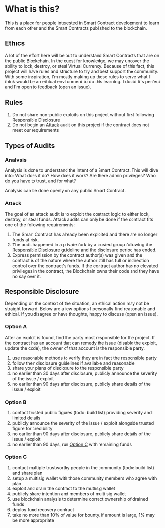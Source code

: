 # What is this?

This is a place for people interested in Smart Contract development to learn from each other and the Smart Contracts published to the blockchain.

## Ethics

A lot of the effort here will be put to understand Smart Contracts that are on the public Blockchain. In the quest for knowledge, we may uncover the ability to lock, destroy, or steal Virtual Currency. Because of this fact, this project will have rules and structure to try and best support the community. With some inspiration, I'm mostly making up these rules to serve what I think would be an ethical environment to do this learning. I doubt it's perfect and I'm open to feedback (open an issue).

## Rules

1. Do not share non-public exploits on this project without first following [Responsible Disclosure](#responsible-disclosure)
2. Do not begin an [Attack](#Attack) audit on this project if the contract does not meet our requirements

## Types of Audits

### Analysis

Analysis is done to understand the intent of a Smart Contract. This will dive into: What does it do? How does it work? Are there admin privileges? Who do you have to trust, and for what?

Analysis can be done openly on any public Smart Contract.

### Attack

The goal of an attack audit is to exploit the contract logic to either lock, destroy, or steal funds. Attack audits can only be done if the contract fits one of the following requirements:

1. The Smart Contract has already been exploited and there are no longer funds at risk.
2. The audit happened in a private fork by a trusted group following the [Responsible Disclosure](#responsible-disclosure) guideline and the disclosure period has ended.
3. Express permission by the contract author(s) was given and the contract is of the nature where the author still has full or indirection control over the contract's funds. If the contract author has no elevated privileges in the contract, the Blockchain owns their code and they have no say over it.

## Responsible Disclosure

Depending on the context of the situation, an ethical action may not be straight forward. Below are a few options I personally find reasonable and ethical. If you disagree or have thoughts, happy to discuss (open an issue).

### Option A

After an exploit is found, find the party most responsible for the project. If the contract has an account that can remedy the issue (disable the exploit, update the code), the owner of that account is the responsible party.

1. use reasonable methods to verify they are in fact the responsible party
2. follow their disclosure guidelines if available and reasonable
3. share your plans of disclosure to the responsible party
4. no earlier than 30 days after disclosure, publicly announce the severity of the issue / exploit
5. no earlier than 90 days after disclosure, publicly share details of the issue / exploit

### Option B

1. contact trusted public figures (todo: build list) providing severity and limited details
2. publicly announce the severity of the issue / exploit alongside trusted figure for credibility
3. no earlier than 90 days after disclosure, publicly share details of the issue / exploit
4. no earlier than 90 days, run [Option C](#option-c) with remaining funds.

### Option C

1. contact multiple trustworthy people in the community (todo: build list) and share plan
2. setup a multisig wallet with those community members who agree with plan
3. exploit and drain the contract to the mutlisig wallet
4. publicly share intention and members of multi sig wallet
5. use blockchain analysis to determine correct ownership of drained funds
6. deploy fund recovery contract
7. take no more than 10% of value for bounty, if amount is large, 1% may be more appropriate


